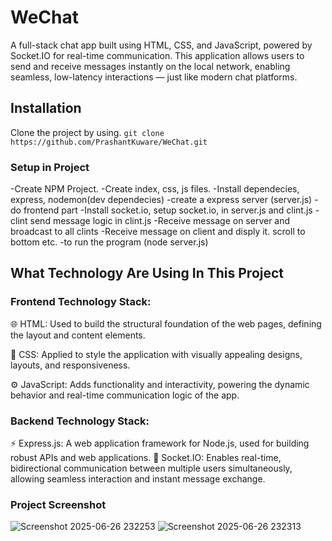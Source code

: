 # WeChat
A full-stack chat app built using HTML, CSS, and JavaScript, powered by Socket.IO for real-time communication. This application allows users to send and receive messages instantly on the local network, enabling seamless, low-latency interactions — just like modern chat platforms.
## Installation
Clone the project by using.
```git clone https://github.com/PrashantKuware/WeChat.git```
### Setup in Project

-Create NPM Project.
-Create index, css, js files.
-Install dependecies, express, nodemon(dev dependecies)
-create a express server (server.js)
-do frontend part
-Install socket.io, setup socket.io, in server.js and clint.js
-clint send message logic in clint.js
-Receive message on server and broadcast to all clints
-Receive message on client and disply it. scroll to bottom etc.
-to run the program (node server.js)


## What Technology Are Using In This Project
### Frontend Technology Stack:
 🌐 HTML: Used to build the structural foundation of the web pages, defining the layout and content elements.

🎨 CSS: Applied to style the application with visually appealing designs, layouts, and responsiveness.

⚙️ JavaScript: Adds functionality and interactivity, powering the dynamic behavior and real-time communication logic of the app.
  
### Backend Technology Stack:
 ⚡ Express.js: A web application framework for Node.js, used for building robust APIs and web applications.
🔌 Socket.IO: Enables real-time, bidirectional communication between multiple users simultaneously, allowing seamless interaction and instant message exchange.
   
### Project Screenshot


![Screenshot 2025-06-26 232253](https://github.com/user-attachments/assets/5fcc5d9b-6dec-478c-a038-12323d99ddeb)
![Screenshot 2025-06-26 232313](https://github.com/user-attachments/assets/3077f81d-8a48-4273-a269-c2010a9d6948)
